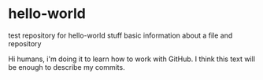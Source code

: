 # hello-world
test repository for hello-world stuff
basic information about a file and repository

Hi humans, i'm doing it to learn how to work with GitHub.
I think this text will be enough to describe my commits.
